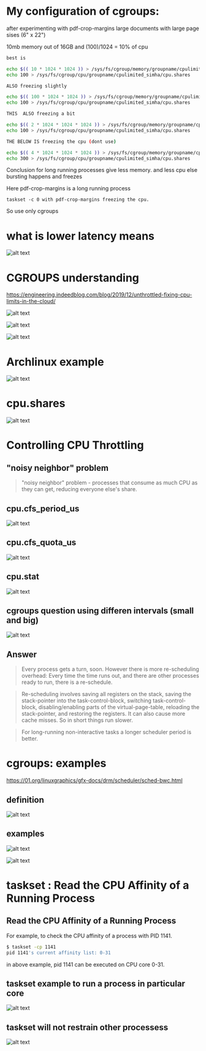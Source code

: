 # My configuration of cgroups: 

after experimenting with pdf-crop-margins large documents with large page sises (6" x 22")

10mb memory out of 16GB and (100)/1024 = 10% of cpu
```bash
best is

echo $(( 10 * 1024 * 1024 )) > /sys/fs/cgroup/memory/groupname/cpulimited_simha/memory.limit_in_bytes
echo 100 > /sys/fs/cgroup/cpu/groupname/cpulimited_simha/cpu.shares

ALSO freezing slightly

echo $(( 100 * 1024 * 1024 )) > /sys/fs/cgroup/memory/groupname/cpulimited_simha/memory.limit_in_bytes
echo 100 > /sys/fs/cgroup/cpu/groupname/cpulimited_simha/cpu.shares

THIS  ALSO freezing a bit

echo $(( 2 * 1024 * 1024 * 1024 )) > /sys/fs/cgroup/memory/groupname/cpulimited_simha/memory.limit_in_bytes
echo 100 > /sys/fs/cgroup/cpu/groupname/cpulimited_simha/cpu.shares

THE BELOW IS freezing the cpu (dont use)

echo $(( 4 * 1024 * 1024 * 1024 )) > /sys/fs/cgroup/memory/groupname/cpulimited_simha/memory.limit_in_bytes
echo 300 > /sys/fs/cgroup/cpu/groupname/cpulimited_simha/cpu.shares
```

Conclusion for long running processes give less memory. and less cpu else bursting happens and freezes

Here pdf-crop-margins is a long running process

`taskset -c 0 with pdf-crop-margins freezing the cpu.` 

So use only cgroups

# what is lower latency means

![alt text](./images/u9C9gdsnyK.png)

# CGROUPS understanding

https://engineering.indeedblog.com/blog/2019/12/unthrottled-fixing-cpu-limits-in-the-cloud/

![alt text](./images/2020-08-20_23-16.png)

![alt text](./images/2020-08-20_23-18.png)

![alt text](./images/rsqhOMudAn.png)

# Archlinux example

![alt text](./images/2020-08-20_23-26.png)

# cpu.shares

![alt text](./images/2020-08-20_23-30.png)


# Controlling CPU Throttling

## "noisy neighbor" problem

> "noisy neighbor" problem - processes that consume as much CPU as they can get, reducing everyone else's share.

## cpu.cfs_period_us

![alt text](./images/2020-08-20_23-35.png)

## cpu.cfs_quota_us

![alt text](./images/2020-08-20_23-41.png)

## cpu.stat

![alt text](./images/2020-08-20_23-44.png)

## cgroups question using differen intervals (small and big)

![alt text](./images/TgNgXiOt8m.png)

## Answer

>Every process gets a turn, soon. However there is more re-scheduling overhead: Every time the time runs out, and there are other processes ready to run, there is a re-schedule.

>Re-scheduling involves saving all registers on the stack, saving the stack-pointer into the task-control-block, switching task-control-block, disabling/enabling parts of the virtual-page-table, reloading the stack-pointer, and restoring the registers. It can also cause more cache misses. So in short things run slower.

>For long-running non-interactive tasks a longer scheduler period is better.


# cgroups: examples

https://01.org/linuxgraphics/gfx-docs/drm/scheduler/sched-bwc.html

## definition

![alt text](./images/2020-08-21_00-20.png)

## examples

![alt text](./images/2020-08-21_00-23.png)

![alt text](./images/2020-08-21_00-24.png)





# taskset : Read the CPU Affinity of a Running Process

## Read the CPU Affinity of a Running Process

For example, to check the CPU affinity of a process with PID 1141.
```bash
$ taskset -cp 1141
pid 1141's current affinity list: 0-31
```

in above example, pid 1141 can be executed on CPU core 0-31.

## taskset example to run a process in particular core

![alt text](./images/2020-08-21_00-06.png)


## taskset will not restrain other processess

![alt text](./images/2020-08-21_00-08.png)
